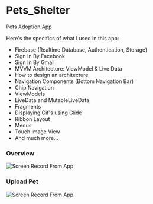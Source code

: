 # Pets_Shelter
Pets Adoption App

Here's the specifics of what I used in this app:

- Firebase (Realtime Database, Authentication, Storage)
- Sign In By Facebook
- Sign In By Gmail
- MVVM Architecture: ViewModel & Live Data
- How to design an architecture
- Navigation Components (Bottom Navigation Bar)
- Chip Navigation
- ViewModels
- LiveData and MutableLiveData
- Fragments
- Displaying Gif's using Glide
- Ribbon Layout
- Menus
- Touch Image View
- And much more...

### Overview

![Screen Record From App](https://media.giphy.com/media/4wPU1Ag9TLIqKdW04G/giphy.gif)

### Upload Pet

![Screen Record From App](https://media.giphy.com/media/4wPU1Ag9TLIqKdW04G/giphy.gif)

